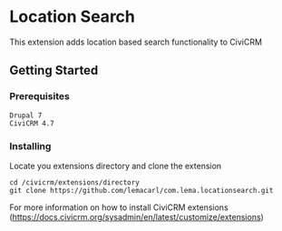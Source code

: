 # Location Search

This extension adds location based search functionality to CiviCRM

## Getting Started

### Prerequisites

```
Drupal 7
CiviCRM 4.7
```

### Installing

Locate you extensions directory and clone the extension

```
cd /civicrm/extensions/directory
git clone https://github.com/lemacarl/com.lema.locationsearch.git
```

For more information on how to install CiviCRM extensions (https://docs.civicrm.org/sysadmin/en/latest/customize/extensions)
